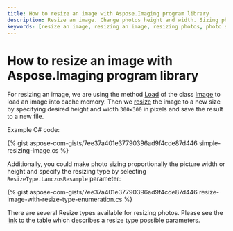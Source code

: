```yaml
---
title: How to resize an image with Aspose.Imaging program library
description: Resize an image. Change photos height and width. Sizing photos proportionally.
keywords: [resize an image, resizing an image, resizing photos, photo sizing, picture resizer]
---
```


# How to resize an image with Aspose.Imaging program library

For resizing an image, we are using the method [Load](https://reference.aspose.com/imaging/net/aspose.imaging/image/load/) of the class [Image](https://reference.aspose.com/imaging/net/aspose.imaging/image/) to load an image into cache memory. Then we [resize](https://reference.aspose.com/imaging/net/aspose.imaging/image/resize/) the image to a new size by specifying desired height and width `300x300` in pixels and save the result to a new file. 

Example C# code:

{% gist aspose-com-gists/7ee37a401e37790396ad9f4cde87d446 simple-resizing-image.cs %}

Additionally, you could make photo sizing proportionally the picture width or height and specify the resizing type by selecting `ResizeType.LanczosResample` parameter:

{% gist aspose-com-gists/7ee37a401e37790396ad9f4cde87d446 resize-image-with-resize-type-enumeration.cs %}

There are several Resize types available for resizing photos. Please see the [link](https://docs.aspose.com/imaging/net/crop-rotate-and-resize-images/#resizing-images--resizetype-enumeration) to the table which describes a resize type possible parameters.
